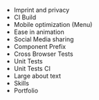* Imprint and privacy
* CI Build
* Mobile optimization (Menu)
* Ease in animation
* Social Media sharing 
* Component Prefix
* Cross Browser Tests
* Unit Tests
* Unit Tests CI
* Large about text
* Skills
* Portfolio